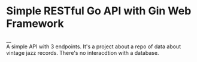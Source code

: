 # Simple RESTful Go API with Gin Web Framework

__  
A simple API with 3 endpoints. It's a project about a repo of data about vintage jazz records. There's no interacdtion with a database.